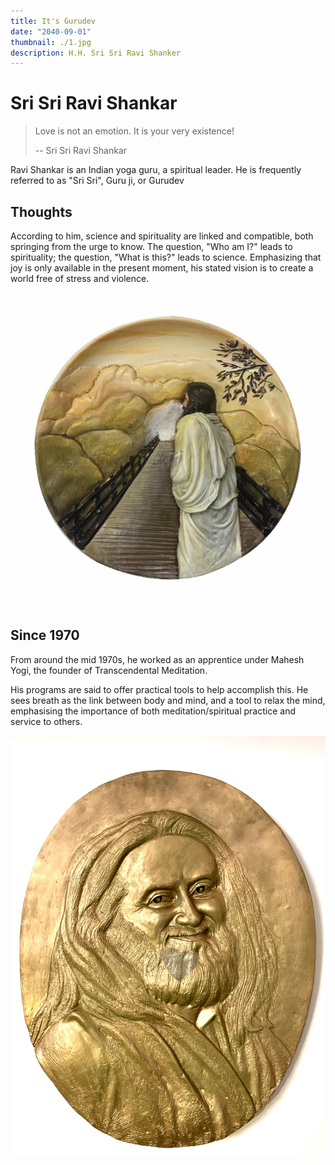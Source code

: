```yaml
---
title: It's Gurudev
date: "2040-09-01"
thumbnail: ./1.jpg
description: H.H. Sri Sri Ravi Shanker
---
```


# Sri Sri Ravi Shankar

> Love is not an emotion. It is your very existence!
>
> -- Sri Sri Ravi Shankar

Ravi Shankar is an Indian yoga guru, a spiritual leader. He is frequently referred to as "Sri Sri", Guru ji, or Gurudev

## Thoughts

According to him, science and spirituality are linked and compatible, both springing from the urge to know. The question, "Who am I?" leads to spirituality; the question, "What is this?" leads to science. Emphasizing that joy is only available in the present moment, his stated vision is to create a world free of stress and violence.

![It's all blue](./2.jpg)

## Since 1970

From around the mid 1970s, he worked as an apprentice under Mahesh Yogi, the founder of Transcendental Meditation.

His programs are said to offer practical tools to help accomplish this. He sees breath as the link between body and mind, and a tool to relax the mind, emphasising the importance of both meditation/spiritual practice and service to others.

![It's all blue](./3.jpg)
